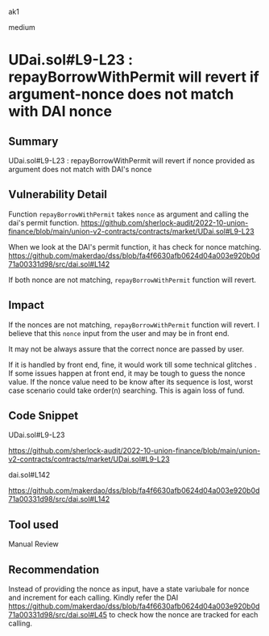 ak1

medium

# UDai.sol#L9-L23 : repayBorrowWithPermit will revert if argument-nonce does not match with DAI nonce

## Summary
UDai.sol#L9-L23 : repayBorrowWithPermit will revert if nonce provided as argument does not match with DAI's nonce

## Vulnerability Detail
Function `repayBorrowWithPermit` takes `nonce` as argument and calling the dai's permit function. 
https://github.com/sherlock-audit/2022-10-union-finance/blob/main/union-v2-contracts/contracts/market/UDai.sol#L9-L23

When we look at the DAI's permit function, it has check for nonce matching.
https://github.com/makerdao/dss/blob/fa4f6630afb0624d04a003e920b0d71a00331d98/src/dai.sol#L142

If both nonce are not matching, `repayBorrowWithPermit` function will revert.

## Impact
If the nonces are not matching, `repayBorrowWithPermit` function will revert.
I believe that this `nonce` input from the user and may be in front end.

It may not be always assure that the correct nonce are passed by user.

If it is handled by front end, fine, it would work till some technical glitches . If some issues happen at front end, it may be tough to guess the nonce value.
If the nonce value need to be know after its sequence is lost, worst case scenario could take order(n) searching. This is again loss of fund.

## Code Snippet

UDai.sol#L9-L23

https://github.com/sherlock-audit/2022-10-union-finance/blob/main/union-v2-contracts/contracts/market/UDai.sol#L9-L23

dai.sol#L142

https://github.com/makerdao/dss/blob/fa4f6630afb0624d04a003e920b0d71a00331d98/src/dai.sol#L142

## Tool used

Manual Review

## Recommendation

Instead of providing the nonce as input,  have a state variubale for nonce and increment for each calling. 
Kindly refer the DAI https://github.com/makerdao/dss/blob/fa4f6630afb0624d04a003e920b0d71a00331d98/src/dai.sol#L45
to check how the nonce are tracked for each calling.
